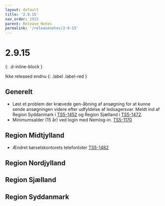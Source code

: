 ```yaml
---
layout: default
title: '2.9.15'
nav_order: 2915
parent: Release Notes
permalink: '/releasenotes/2-9-15'
---
```


# 2.9.15
{: .d-inline-block }

Ikke released endnu
{: .label .label-red }

## Generelt
- Løst et problem der krævede gen-åbning af ansøgning for at kunne sende ansøgningen videre efter udfyldelse af ledsagersvar. Meldt ind af Region Syddanmark i [TS5-1452](https://sd.trifork.com/browse/TS5-1452) og Region Sjælland i [TS5-1472](https://sd.trifork.com/browse/TS5-1472).
- Minimumsalder (15 år) ved login med Nemlog-in. [TS5-1170](https://sd.trifork.com/browse/TS5-1170)

## Region Midtjylland
- Ændret kørselskontorets telefontider [TS5-1482](https://sd.trifork.com/browse/TS5-1482)

## Region Nordjylland

## Region Sjælland

## Region Syddanmark

